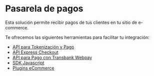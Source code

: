 # Pasarela de pagos

Esta solución permite recibir pagos de tus clientes en tu sitio de e-commerce. 

Te ofrecemos las siguientes herramientas para facilitar tu integración:

  - [API para Tokenización y Pago](api-tokenizacion-pago/introduction.md)
  - [API Express Checkout](api-checkout/introduction.md)
  - [API para Pago con Transbank Webpay](transbank-webpay/introduction.md)
  - [SDK Javascript](https://github.com/Peinau/peinau-javascript/blob/master/README.md)
  - [Plugins eCommerce](plugins/introduction.md)

